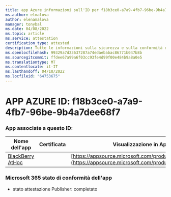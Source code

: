 ```yaml
---
title: app Azure informazioni sull'ID per f18b3ce0-a7a9-4fb7-96be-9b4a7dee68f7
ms.author: elmalova
author: elenamalova
manager: tonybal
ms.date: 04/08/2022
ms.topic: article
ms.service: attestation
certification_type: attested
description: Tutte le informazioni sulla sicurezza e sulla conformità disponibili per f18b3ce0-a7a9-4fb7-96be-9b4a7dee68f7.
ms.openlocfilehash: 99329a7d23637287a74edaebabac86771b047b8b
ms.sourcegitcommit: ffdee67a99a6f03cc93fe4d99f00e484b9a8a0e5
ms.translationtype: MT
ms.contentlocale: it-IT
ms.lasthandoff: 04/10/2022
ms.locfileid: "64753675"
---
```

# <a name="azure-app-id-f18b3ce0-a7a9-4fb7-96be-9b4a7dee68f7"></a>APP AZURE ID: f18b3ce0-a7a9-4fb7-96be-9b4a7dee68f7


### <a name="apps-associated-with-this-id"></a>App associate a questo ID:
| **Nome dell'app** | **Certificata** | **Visualizzazione in AppSource** |
|--------------|---------------|-----------------------|
| [BlackBerry AtHoc](../forward/WA200003065.md) |  | [https://appsource.microsoft.com/product/office/WA200003065](https://appsource.microsoft.com/product/office/WA200003065) |

### <a name="microsoft-365-app-compliance-status"></a>Microsoft 365 stato di conformità dell'app
- stato attestazione Publisher: completato
